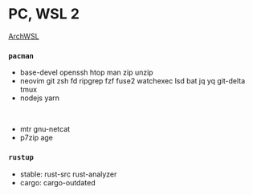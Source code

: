 PC, WSL 2
========
[ArchWSL](https://github.com/yuk7/ArchWSL)

### `pacman`
- base-devel openssh htop man zip unzip
- neovim git zsh fd ripgrep fzf fuse2 watchexec lsd bat jq yq git-delta tmux
- nodejs yarn

&nbsp;

- mtr gnu-netcat
- p7zip age

### `rustup`
- stable: rust-src rust-analyzer
- cargo: cargo-outdated
